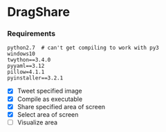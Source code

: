 # DragShare

### Requirements
```
python2.7  # can't get compiling to work with py3
windows10
twython==3.4.0
pyyaml==3.12
pillow=4.1.1
pyinstaller==3.2.1
```

- [x] Tweet specified image
- [x] Compile as executable
- [x] Share specified area of screen
- [x] Select area of screen
- [ ] Visualize area